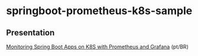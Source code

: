 # springboot-prometheus-k8s-sample

## Presentation
[Monitoring Spring Boot Apps on K8S with Prometheus and Grafana](https://docs.google.com/presentation/d/1epMQDbZtZCRqlGo0Oy-peOd1_H_s58XyHnx_y7TSd7A) (pt/BR)

